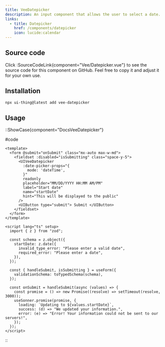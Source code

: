 ```yaml
---
title: VeeDatepicker
description: An input component that allows the user to select a date.
links:
  - title: Datepicker
    href: /components/datepicker
    icon: lucide:calendar
---
```


## Source code

Click :SourceCodeLink{component="Vee/Datepicker.vue"} to see the source code for this component on GitHub. Feel free to copy it and adjust it for your own use.

## Installation

```bash
npx ui-thing@latest add vee-datepicker
```

## Usage

::ShowCase{component="DocsVeeDatepicker"}

#code

```vue [DocsVeeDatepicker.vue]
<template>
  <form @submit="onSubmit" class="mx-auto max-w-md">
    <fieldset :disabled="isSubmitting" class="space-y-5">
      <UIVeeDatepicker
        :date-picker-props="{
          mode: 'dateTime',
        }"
        readonly
        placeholder="MM/DD/YYYY HH:MM AM/PM"
        label="Start date"
        name="startDate"
        hint="This will be displayed to the public"
      />
      <UIButton type="submit"> Submit </UIButton>
    </fieldset>
  </form>
</template>

<script lang="ts" setup>
  import { z } from "zod";

  const schema = z.object({
    startDate: z.date({
      invalid_type_error: "Please enter a valid date",
      required_error: "Please enter a date",
    }),
  });

  const { handleSubmit, isSubmitting } = useForm({
    validationSchema: toTypedSchema(schema),
  });

  const onSubmit = handleSubmit(async (values) => {
    const promise = () => new Promise((resolve) => setTimeout(resolve, 3000));
    useSonner.promise(promise, {
      loading: `Updating to ${values.startDate}`,
      success: (d) => "We updated your information.",
      error: (e) => "Error! Your information could not be sent to our servers!",
    });
  });
</script>
```

::
